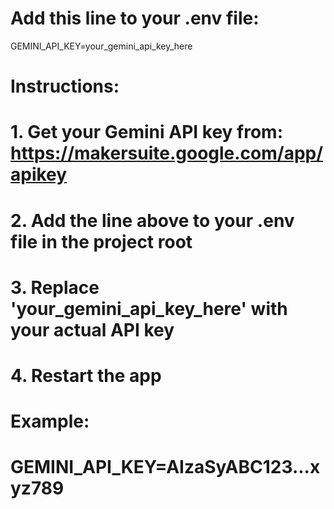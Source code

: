 # Add this line to your .env file:

GEMINI_API_KEY=your_gemini_api_key_here

# Instructions:

# 1. Get your Gemini API key from: https://makersuite.google.com/app/apikey

# 2. Add the line above to your .env file in the project root

# 3. Replace 'your_gemini_api_key_here' with your actual API key

# 4. Restart the app

# Example:

# GEMINI_API_KEY=AIzaSyABC123...xyz789

